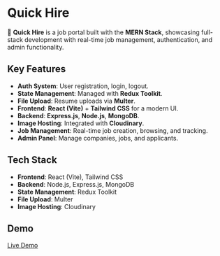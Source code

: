 # Quick Hire

🚀 **Quick Hire** is a job portal built with the **MERN Stack**, showcasing full-stack development with real-time job management, authentication, and admin functionality.

## Key Features

- **Auth System**: User registration, login, logout.
- **State Management**: Managed with **Redux Toolkit**.
- **File Upload**: Resume uploads via **Multer**.
- **Frontend**: **React (Vite)** + **Tailwind CSS** for a modern UI.
- **Backend**: **Express.js**, **Node.js**, **MongoDB**.
- **Image Hosting**: Integrated with **Cloudinary**.
- **Job Management**: Real-time job creation, browsing, and tracking.
- **Admin Panel**: Manage companies, jobs, and applicants.

## Tech Stack

- **Frontend**: React (Vite), Tailwind CSS
- **Backend**: Node.js, Express.js, MongoDB
- **State Management**: Redux Toolkit
- **File Upload**: Multer
- **Image Hosting**: Cloudinary

## Demo

[Live Demo](https://quickhire-ugl0.onrender.com)

